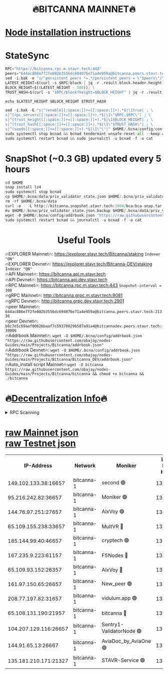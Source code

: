 <h1 align="center"> 🔥BITCANNA MAINNET🔥</h1>


[Node installation instructions](https://github.com/obajay/nodes-Guides/tree/main/Projects/Bitcanna)
=

# StateSync
```python
RPC="https://bitcanna.rpc.m.stavr.tech:443"
peers="644ac886e7f2fe082b3556dc694076e71a4e959a@bitcanna.peers.stavr.tech:21326"
sed -i.bak -e "s/^persistent_peers *=.*/persistent_peers = \"$peers\"/" $HOME/.bcna/config/config.toml
LATEST_HEIGHT=$(curl -s $RPC/block | jq -r .result.block.header.height); \
BLOCK_HEIGHT=$((LATEST_HEIGHT - 500)); \
TRUST_HASH=$(curl -s "$RPC/block?height=$BLOCK_HEIGHT" | jq -r .result.block_id.hash)

echo $LATEST_HEIGHT $BLOCK_HEIGHT $TRUST_HASH

sed -i.bak -E "s|^(enable[[:space:]]+=[[:space:]]+).*$|\1true| ; \
s|^(rpc_servers[[:space:]]+=[[:space:]]+).*$|\1\"$RPC,$RPC\"| ; \
s|^(trust_height[[:space:]]+=[[:space:]]+).*$|\1$BLOCK_HEIGHT| ; \
s|^(trust_hash[[:space:]]+=[[:space:]]+).*$|\1\"$TRUST_HASH\"| ; \
s|^(seeds[[:space:]]+=[[:space:]]+).*$|\1\"\"|" $HOME/.bcna/config/config.toml
sudo systemctl stop bcnad && bcnad tendermint unsafe-reset-all --keep-addr-book
sudo systemctl restart bcnad && sudo journalctl -u bcnad -f -o cat
```
# SnapShot (~0.3 GB) updated every 5 hours
```python
cd $HOME
snap install lz4
sudo systemctl stop bcnad
cp $HOME/.bcna/data/priv_validator_state.json $HOME/.bcna/priv_validator_state.json.backup
rm -rf $HOME/.bcna/data
curl -o - -L http://bitcanna.snapshot.stavr.tech:1004/bca/bca-snap.tar.lz4 | lz4 -c -d - | tar -x -C $HOME/.bcna --strip-components 2
mv $HOME/.bcna/priv_validator_state.json.backup $HOME/.bcna/data/priv_validator_state.json
wget -O $HOME/.bcna/config/addrbook.json "https://raw.githubusercontent.com/obajay/nodes-Guides/main/Projects/Bitcanna/addrbook.json"
sudo systemctl restart bcnad && journalctl -u bcnad -f -o cat
```

 <h1 align="center"> Useful Tools</h1>

🔥EXPLORER Mainnet🔥:    https://explorer.stavr.tech/Bitcanna/staking          `Indexer "ON"` \
🔥EXPLORER Devnet🔥:     https://explorer.stavr.tech/Bitcanna-DEV/staking     `Indexer "ON"` \
🔥API Mainnet🔥:         https://bitcanna.api.m.stavr.tech \
🔥API Devnet🔥:          https://bitcanna.api.dev.stavr.tech \
🔥RPC Mainnet🔥:         https://bitcanna.rpc.m.stavr.tech:443         `Snapshot-interval = 300` \
🔥gRPC Mainnet🔥:        http://bitcanna.grpc.m.stavr.tech:9081 \
🔥gRPC Devnet🔥:         http://bitcanna.grpc.dev.stavr.tech:2901 \
🔥peer Mainnet🔥:        `644ac886e7f2fe082b3556dc694076e71a4e959a@bitcanna.peers.stavr.tech:21326` \
🔥peer Devnet🔥:         `b0c7e5c69aaf00626baaf7c59370029b587a91a4@bitcannadev.peers.stavr.tech:30006` \
🔥Addrbook Mainnet🔥:    ```wget -O $HOME/.bcna/config/addrbook.json "https://raw.githubusercontent.com/obajay/nodes-Guides/main/Projects/Bitcanna/addrbook.json"``` \
🔥Addrbook Devnet🔥:    ```wget -O $HOME/.bcna/config/addrbook.json "https://raw.githubusercontent.com/obajay/nodes-Guides/main/Projects/Bitcanna/Bitcanna_DEV/addrbook.json"``` \
🔥Auto_install script Mainnet🔥:```wget -O bitcanna https://raw.githubusercontent.com/obajay/nodes-Guides/main/Projects/Bitcanna/bitcanna && chmod +x bitcanna && ./bitcanna```

🔥[Decentralization Info](https://github.com/obajay/StateSync-snapshots/tree/main/Projects/Bitcanna/Decentralization)🔥
=

<details>
<summary>RPC Scanning</summary>

<h2 align="center"> We scan nodes in real time every 4 hours. And we provide the final result of RPC endpoints.
We cannot influence the operation of these nodes in any way. </h2>


```python
If Voting Power is higher than 0 --> then the Node is a validator of the network and may be subject to attack and be a potential threat to the chain.
```
```python
We marked such validators with a red symbol
```

</details>

[raw Mainnet json](https://rpc-check.bcam.stavr.tech/bcam/rpc-bcam-result.json) \
[raw Testnet json](https://github.com/obajay/StateSync-snapshots/tree/main/Projects/Bitcanna/Rpc-Check-Testnet)
=



<table><tr><th>IP-Address</th><th>Network</th><th>Moniker</th><th>Latest Block Height</th><th>Earliest Block Height</th><th>Catching Up</th><th>Tx Index</th><th>Voting Power</th><th>Scan Time</th></tr><tr><td>149.102.133.38:16657</td><td>bitcanna-1</td><td>second 🟢</td><td>13174884</td><td>1</td><td>False</td><td>on</td><td>0</td><td>2024-03-25T22:32:04.510358075UTC</td></tr><tr><td>95.216.242.82:36657</td><td>bitcanna-1</td><td>Moniker 🟢</td><td>13174873</td><td>5776907</td><td>False</td><td>on</td><td>0</td><td>2024-03-25T22:31:00.016210658UTC</td></tr><tr><td>144.76.97.251:27657</td><td>bitcanna-1</td><td>AlxVoy 🟢</td><td>13174882</td><td>8805201</td><td>False</td><td>on</td><td>0</td><td>2024-03-25T22:31:53.940561107UTC</td></tr><tr><td>65.109.155.238:33657</td><td>bitcanna-1</td><td>MultVR 🔴</td><td>13174878</td><td>9933415</td><td>False</td><td>on</td><td>352927</td><td>2024-03-25T22:31:34.138534535UTC</td></tr><tr><td>185.144.99.40:46657</td><td>bitcanna-1</td><td>cryptech 🟢</td><td>13174872</td><td>11528001</td><td>False</td><td>on</td><td>0</td><td>2024-03-25T22:30:55.602520001UTC</td></tr><tr><td>167.235.9.223:61157</td><td>bitcanna-1</td><td>F5Nodes 🔴</td><td>13174879</td><td>12084001</td><td>False</td><td>on</td><td>573</td><td>2024-03-25T22:31:36.390127881UTC</td></tr><tr><td>65.109.93.152:26357</td><td>bitcanna-1</td><td>AlxVoy 🔴</td><td>13174884</td><td>12109301</td><td>False</td><td>on</td><td>1391954</td><td>2024-03-25T22:32:05.057903263UTC</td></tr><tr><td>161.97.150.65:26657</td><td>bitcanna-1</td><td>New_peer 🟢</td><td>13174877</td><td>12254001</td><td>False</td><td>on</td><td>0</td><td>2024-03-25T22:31:26.900324471UTC</td></tr><tr><td>208.77.197.82:31657</td><td>bitcanna-1</td><td>vidulum.app 🟢</td><td>13174878</td><td>12386934</td><td>False</td><td>on</td><td>0</td><td>2024-03-25T22:31:29.659355112UTC</td></tr><tr><td>65.108.131.190:21957</td><td>bitcanna-1</td><td>bitcanna 🔴</td><td>13174880</td><td>13074880</td><td>False</td><td>on</td><td>420218</td><td>2024-03-25T22:31:40.788895555UTC</td></tr><tr><td>104.207.129.116:26657</td><td>bitcanna-1</td><td>Sentry1-ValidatorNode 🟢</td><td>13174884</td><td>13128001</td><td>False</td><td>on</td><td>0</td><td>2024-03-25T22:32:05.677875037UTC</td></tr><tr><td>144.91.65.13:26667</td><td>bitcanna-1</td><td>AviaDoc_by_AviaOne 🟢</td><td>13174881</td><td>13160401</td><td>False</td><td>on</td><td>0</td><td>2024-03-25T22:31:49.303710072UTC</td></tr><tr><td>135.181.210.171:21327</td><td>bitcanna-1</td><td>STAVR-Service 🟢</td><td>13174882</td><td>13174001</td><td>False</td><td>on</td><td>0</td><td>2024-03-25T22:31:53.698629776UTC</td></tr></table>
